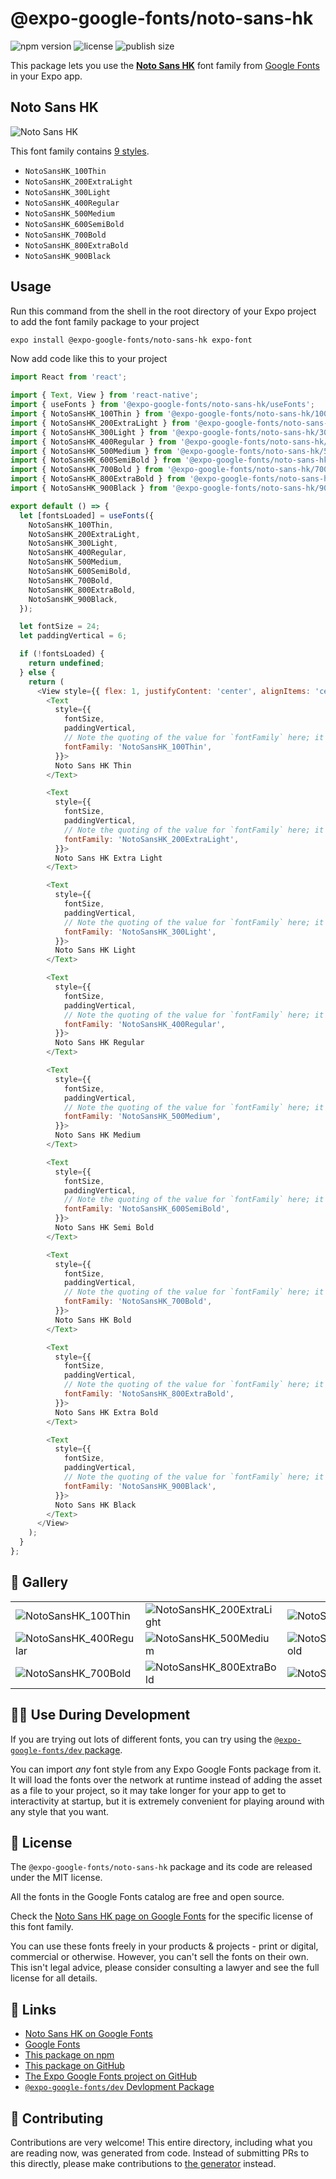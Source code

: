 # @expo-google-fonts/noto-sans-hk

![npm version](https://flat.badgen.net/npm/v/@expo-google-fonts/noto-sans-hk)
![license](https://flat.badgen.net/github/license/expo/google-fonts)
![publish size](https://flat.badgen.net/packagephobia/install/@expo-google-fonts/noto-sans-hk)

This package lets you use the [**Noto Sans HK**](https://fonts.google.com/specimen/Noto+Sans+HK) font family from [Google Fonts](https://fonts.google.com/) in your Expo app.

## Noto Sans HK

![Noto Sans HK](./font-family.png)

This font family contains [9 styles](#-gallery).

- `NotoSansHK_100Thin`
- `NotoSansHK_200ExtraLight`
- `NotoSansHK_300Light`
- `NotoSansHK_400Regular`
- `NotoSansHK_500Medium`
- `NotoSansHK_600SemiBold`
- `NotoSansHK_700Bold`
- `NotoSansHK_800ExtraBold`
- `NotoSansHK_900Black`

## Usage

Run this command from the shell in the root directory of your Expo project to add the font family package to your project
```sh
expo install @expo-google-fonts/noto-sans-hk expo-font
```

Now add code like this to your project
```js
import React from 'react';

import { Text, View } from 'react-native';
import { useFonts } from '@expo-google-fonts/noto-sans-hk/useFonts';
import { NotoSansHK_100Thin } from '@expo-google-fonts/noto-sans-hk/100Thin';
import { NotoSansHK_200ExtraLight } from '@expo-google-fonts/noto-sans-hk/200ExtraLight';
import { NotoSansHK_300Light } from '@expo-google-fonts/noto-sans-hk/300Light';
import { NotoSansHK_400Regular } from '@expo-google-fonts/noto-sans-hk/400Regular';
import { NotoSansHK_500Medium } from '@expo-google-fonts/noto-sans-hk/500Medium';
import { NotoSansHK_600SemiBold } from '@expo-google-fonts/noto-sans-hk/600SemiBold';
import { NotoSansHK_700Bold } from '@expo-google-fonts/noto-sans-hk/700Bold';
import { NotoSansHK_800ExtraBold } from '@expo-google-fonts/noto-sans-hk/800ExtraBold';
import { NotoSansHK_900Black } from '@expo-google-fonts/noto-sans-hk/900Black';

export default () => {
  let [fontsLoaded] = useFonts({
    NotoSansHK_100Thin,
    NotoSansHK_200ExtraLight,
    NotoSansHK_300Light,
    NotoSansHK_400Regular,
    NotoSansHK_500Medium,
    NotoSansHK_600SemiBold,
    NotoSansHK_700Bold,
    NotoSansHK_800ExtraBold,
    NotoSansHK_900Black,
  });

  let fontSize = 24;
  let paddingVertical = 6;

  if (!fontsLoaded) {
    return undefined;
  } else {
    return (
      <View style={{ flex: 1, justifyContent: 'center', alignItems: 'center' }}>
        <Text
          style={{
            fontSize,
            paddingVertical,
            // Note the quoting of the value for `fontFamily` here; it expects a string!
            fontFamily: 'NotoSansHK_100Thin',
          }}>
          Noto Sans HK Thin
        </Text>

        <Text
          style={{
            fontSize,
            paddingVertical,
            // Note the quoting of the value for `fontFamily` here; it expects a string!
            fontFamily: 'NotoSansHK_200ExtraLight',
          }}>
          Noto Sans HK Extra Light
        </Text>

        <Text
          style={{
            fontSize,
            paddingVertical,
            // Note the quoting of the value for `fontFamily` here; it expects a string!
            fontFamily: 'NotoSansHK_300Light',
          }}>
          Noto Sans HK Light
        </Text>

        <Text
          style={{
            fontSize,
            paddingVertical,
            // Note the quoting of the value for `fontFamily` here; it expects a string!
            fontFamily: 'NotoSansHK_400Regular',
          }}>
          Noto Sans HK Regular
        </Text>

        <Text
          style={{
            fontSize,
            paddingVertical,
            // Note the quoting of the value for `fontFamily` here; it expects a string!
            fontFamily: 'NotoSansHK_500Medium',
          }}>
          Noto Sans HK Medium
        </Text>

        <Text
          style={{
            fontSize,
            paddingVertical,
            // Note the quoting of the value for `fontFamily` here; it expects a string!
            fontFamily: 'NotoSansHK_600SemiBold',
          }}>
          Noto Sans HK Semi Bold
        </Text>

        <Text
          style={{
            fontSize,
            paddingVertical,
            // Note the quoting of the value for `fontFamily` here; it expects a string!
            fontFamily: 'NotoSansHK_700Bold',
          }}>
          Noto Sans HK Bold
        </Text>

        <Text
          style={{
            fontSize,
            paddingVertical,
            // Note the quoting of the value for `fontFamily` here; it expects a string!
            fontFamily: 'NotoSansHK_800ExtraBold',
          }}>
          Noto Sans HK Extra Bold
        </Text>

        <Text
          style={{
            fontSize,
            paddingVertical,
            // Note the quoting of the value for `fontFamily` here; it expects a string!
            fontFamily: 'NotoSansHK_900Black',
          }}>
          Noto Sans HK Black
        </Text>
      </View>
    );
  }
};

```

## 🔡 Gallery


||||
|-|-|-|
|![NotoSansHK_100Thin](.//100Thin/NotoSansHK_100Thin.ttf.png)|![NotoSansHK_200ExtraLight](.//200ExtraLight/NotoSansHK_200ExtraLight.ttf.png)|![NotoSansHK_300Light](.//300Light/NotoSansHK_300Light.ttf.png)||
|![NotoSansHK_400Regular](.//400Regular/NotoSansHK_400Regular.ttf.png)|![NotoSansHK_500Medium](.//500Medium/NotoSansHK_500Medium.ttf.png)|![NotoSansHK_600SemiBold](.//600SemiBold/NotoSansHK_600SemiBold.ttf.png)||
|![NotoSansHK_700Bold](.//700Bold/NotoSansHK_700Bold.ttf.png)|![NotoSansHK_800ExtraBold](.//800ExtraBold/NotoSansHK_800ExtraBold.ttf.png)|![NotoSansHK_900Black](.//900Black/NotoSansHK_900Black.ttf.png)||


## 👩‍💻 Use During Development

If you are trying out lots of different fonts, you can try using the [`@expo-google-fonts/dev` package](https://github.com/freeboub/google-fonts/tree/master/font-packages/dev#readme).

You can import *any* font style from any Expo Google Fonts package from it. It will load the fonts
over the network at runtime instead of adding the asset as a file to your project, so it may take longer
for your app to get to interactivity at startup, but it is extremely convenient
for playing around with any style that you want.

## 📖 License

The `@expo-google-fonts/noto-sans-hk` package and its code are released under the MIT license.

All the fonts in the Google Fonts catalog are free and open source.

Check the [Noto Sans HK page on Google Fonts](https://fonts.google.com/specimen/Noto+Sans+HK) for the specific license of this font family.

You can use these fonts freely in your products & projects - print or digital, commercial or otherwise. However, you can't sell the fonts on their own. This isn't legal advice, please consider consulting a lawyer and see the full license for all details.

## 🔗 Links

- [Noto Sans HK on Google Fonts](https://fonts.google.com/specimen/Noto+Sans+HK)
- [Google Fonts](https://fonts.google.com/)
- [This package on npm](https://www.npmjs.com/package/@expo-google-fonts/noto-sans-hk)
- [This package on GitHub](https://github.com/freeboub/google-fonts/tree/master/font-packages/noto-sans-hk)
- [The Expo Google Fonts project on GitHub](https://github.com/freeboub/google-fonts)
- [`@expo-google-fonts/dev` Devlopment Package](https://github.com/freeboub/google-fonts/tree/master/font-packages/dev)

## 🤝 Contributing

Contributions are very welcome! This entire directory, including what you are reading now, was generated from code. Instead of submitting PRs to this directly, please make contributions to [the generator](https://github.com/freeboub/google-fonts/tree/master/packages/generator) instead.

